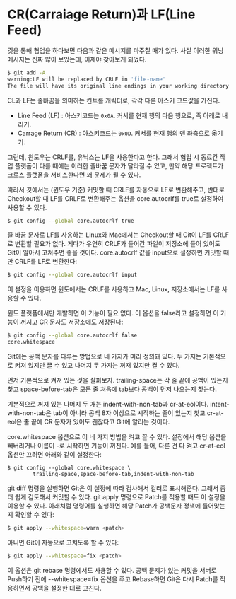 # CR(Carraiage Return)과 LF(Line Feed)

깃을 통해 협업을 하다보면 다음과 같은 메시지를 마주칠 때가 있다. 사실 이러한 워닝 메시지는 진짜 많이 보았는데, 이제야 찾아보게 되었다.

``` bash
$ git add -A
warning:LF will be replaced by CRLF in 'file-name'
The file will have its original line endings in your working directory
```

CL과 LF는 줄바꿈을 의미하는 컨트롤 캐릭터로, 각각 다른 아스키 코드값을 가진다.

* Line Feed (LF) : 아스키코드는 `0x0A`. 커서를 현재 행의 다음 행으로, 즉 아래로 내리기.
* Carrage Return (CR) : 아스키코드는 `0x0D`. 커서를 현재 행의 맨 좌측으로 옮기기.

그런데, 윈도우는 CRLF를, 유닉스는 LF을 사용한다고 한다. 그래서 협업 시 동료간 작업 플랫폼이 다를 때에는 이러한 줄바꿈 문자가 달라질 수 있고, 만약 해당 프로젝트가 크로스 플랫폼을 서비스한다면 꽤 문제가 될 수 있다.

따라서 깃에서는 (윈도우 기준) 커밋할 때 CRLF를 자동으로 LF로 변환해주고, 반대로 Checkout할 때 LF를 CRLF로 변환해주는 옵션을 core.autocrlf를 true로 설정하여 사용할 수 있다.

```bash
$ git config --global core.autocrlf true
```

줄 바꿈 문자로 LF를 사용하는 Linux와 Mac에서는 Checkout할 때 Git이 LF를 CRLF로 변환할 필요가 없다. 게다가 우연히 CRLF가 들어간 파일이 저장소에 들어 있어도 Git이 알아서 고쳐주면 좋을 것이다. core.autocrlf 값을 input으로 설정하면 커밋할 때만 CRLF를 LF로 변환한다:

```bash
$ git config --global core.autocrlf input
```
이 설정을 이용하면 윈도에서는 CRLF를 사용하고 Mac, Linux, 저장소에서는 LF를 사용할 수 있다.

윈도 플랫폼에서만 개발하면 이 기능이 필요 없다. 이 옵션을 false라고 설정하면 이 기능이 꺼지고 CR 문자도 저장소에도 저장된다:

```bash
$ git config --global core.autocrlf false
core.whitespace
```
Git에는 공백 문자를 다루는 방법으로 네 가지가 미리 정의돼 있다. 두 가지는 기본적으로 켜져 있지만 끌 수 있고 나머지 두 가지는 꺼져 있지만 켤 수 있다.

먼저 기본적으로 켜져 있는 것을 살펴보자. trailing-space는 각 줄 끝에 공백이 있는지 찾고 space-before-tab은 모든 줄 처음에 tab보다 공백이 먼저 나오는지 찾는다.

기본적으로 꺼져 있는 나머지 두 개는 indent-with-non-tab과 cr-at-eol이다. intent-with-non-tab은 tab이 아니라 공백 8자 이상으로 시작하는 줄이 있는지 찾고 cr-at-eol은 줄 끝에 CR 문자가 있어도 괜찮다고 Git에 알리는 것이다.

core.whitespace 옵션으로 이 네 가지 방법을 켜고 끌 수 있다. 설정에서 해당 옵션을 빼버리거나 이름이 -로 시작하면 기능이 꺼진다. 예를 들어, 다른 건 다 켜고 cr-at-eol 옵션만 끄려면 아래와 같이 설정한다:

```
$ git config --global core.whitespace \
		trailing-space,space-before-tab,indent-with-non-tab
```

git diff 명령을 실행하면 Git은 이 설정에 따라 검사해서 컬러로 표시해준다. 그래서 좀 더 쉽게 검토해서 커밋할 수 있다. git apply 명령으로 Patch를 적용할 때도 이 설정을 이용할 수 있다. 아래처럼 명령어를 실행하면 해당 Patch가 공백문자 정책에 들어맞는지 확인할 수 있다:

```bash
$ git apply --whitespace=warn <patch>
```

아니면 Git이 자동으로 고치도록 할 수 있다:

```bash
$ git apply --whitespace=fix <patch>
```

이 옵션은 git rebase 명령에서도 사용할 수 있다. 공백 문제가 있는 커밋을 서버로 Push하기 전에 --whitespace=fix 옵션을 주고 Rebase하면 Git은 다시 Patch를 적용하면서 공백을 설정한 대로 고친다.
